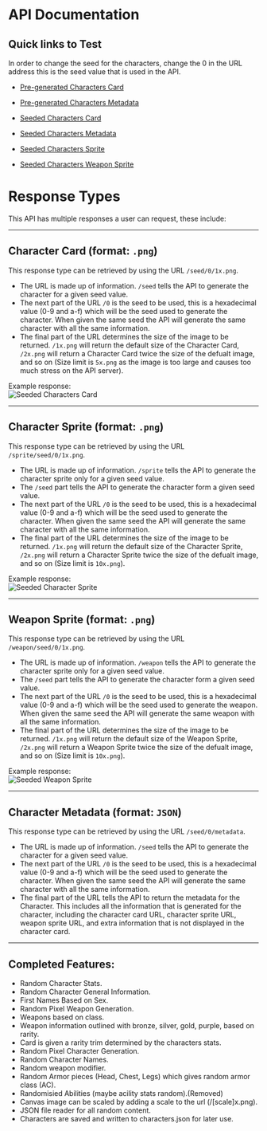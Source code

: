 # API Documentation

## Quick links to Test

In order to change the seed for the characters, change the 0 in the URL address this is the seed value that is used in the API.

- [Pre-generated Characters Card](https://character-gen-api.onrender.com/special/0/1x.png)
- [Pre-generated Characters Metadata](https://character-gen-api.onrender.com/special/0/metadata)

- [Seeded Characters Card](https://character-gen-api.onrender.com/seed/0/1x.png)
- [Seeded Characters Metadata](https://character-gen-api.onrender.com/seed/0/metadata)

- [Seeded Characters Sprite](https://character-gen-api.onrender.com/sprite/seed/0/10x.png)

- [Seeded Characters Weapon Sprite](https://character-gen-api.onrender.com/weapon/seed/0/10x.png)    

# Response Types

This API has multiple responses a user can request, these include:

----

## Character Card (format: `.png`)

This response type can be retrieved by using the URL `/seed/0/1x.png`.

- The URL is made up of information. `/seed` tells the API to generate the character for a given seed value.
- The next part of the URL `/0` is the seed to be used, this is a hexadecimal value (0-9 and a-f) which will be the seed used to generate the character. When given the same seed the API will generate the same character with all the same information.
- The final part of the URL determines the size of the image to be returned. `/1x.png` will return the default size of the Character Card, `/2x.png` will return a Character Card twice the size of the defualt image, and so on (Size limit is `5x.png` as the image is too large and causes too much stress on the API server).

Example response:     
![Seeded Characters Card](https://character-gen-api.onrender.com/seed/0/1x.png)    

----

## Character Sprite (format: `.png`)

This response type can be retrieved by using the URL `/sprite/seed/0/1x.png`.

- The URL is made up of information. `/sprite` tells the API to generate the character sprite only for a given seed value.
- The `/seed` part tells the API to generate the character form a given seed value.
- The next part of the URL `/0` is the seed to be used, this is a hexadecimal value (0-9 and a-f) which will be the seed used to generate the character. When given the same seed the API will generate the same character with all the same information.
- The final part of the URL determines the size of the image to be returned. `/1x.png` will return the default size of the Character Sprite, `/2x.png` will return a Character Sprite twice the size of the defualt image, and so on (Size limit is `10x.png`).

Example response:     
![Seeded Character Sprite](https://character-gen-api.onrender.com/sprite/seed/0/10x.png)    

----

## Weapon Sprite (format: `.png`)

This response type can be retrieved by using the URL `/weapon/seed/0/1x.png`.

- The URL is made up of information. `/weapon` tells the API to generate the character sprite only for a given seed value.
- The `/seed` part tells the API to generate the character form a given seed value.
- The next part of the URL `/0` is the seed to be used, this is a hexadecimal value (0-9 and a-f) which will be the seed used to generate the weapon. When given the same seed the API will generate the same weapon with all the same information.
- The final part of the URL determines the size of the image to be returned. `/1x.png` will return the default size of the Weapon Sprite, `/2x.png` will return a Weapon Sprite twice the size of the defualt image, and so on (Size limit is `10x.png`).

Example response:    
![Seeded Weapon Sprite](https://character-gen-api.onrender.com/weapon/seed/0/10x.png)    

----

## Character Metadata (format: `JSON`)

This response type can be retrieved by using the URL `/seed/0/metadata`.

- The URL is made up of information. `/seed` tells the API to generate the character for a given seed value.
- The next part of the URL `/0` is the seed to be used, this is a hexadecimal value (0-9 and a-f) which will be the seed used to generate the character. When given the same seed the API will generate the same character with all the same information.
- The final part of the URL tells the API to return the metadata for the Character. This includes all the information that is generated for the character, including the character card URL, character sprite URL, weapon sprite URL, and extra information that is not displayed in the character card.

----

## Completed Features:

- Random Character Stats.
- Random Character General Information.
- First Names Based on Sex.
- Random Pixel Weapon Generation.
- Weapons based on class.
- Weapon information outlined with bronze,
  silver, gold, purple, based on rarity.
- Card is given a rarity trim determined
  by the characters stats.
- Random Pixel Character Generation.
- Random Character Names.
- Random weapon modifier.
- Random Armor pieces (Head, Chest, Legs) which gives random armor class (AC).
- Randomisied Abilities (maybe acility stats random).(Removed)
- Canvas image can be scaled by adding a scale
  to the url (/[scale]x.png).
- JSON file reader for
  all random content.
- Characters are saved and written to
  characters.json for later use.

